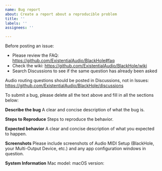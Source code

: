 ```yaml
---
name: Bug report
about: Create a report about a reproducible problem
title: ''
labels: ''
assignees: ''

---
```


Before posting an issue:
- Please review the FAQ: https://github.com/ExistentialAudio/BlackHole#faq
- Check the wiki: https://github.com/ExistentialAudio/BlackHole/wiki
- Search Discussions to see if the same question has already been asked

Audio routing questions should be posted in Discussions, not in Issues:
https://github.com/ExistentialAudio/BlackHole/discussions

To submit a bug, please delete all the text above and fill in all the sections below:

**Describe the bug**
A clear and concise description of what the bug is.

**Steps to Reproduce**
Steps to reproduce the behavior.

**Expected behavior**
A clear and concise description of what you expected to happen.

**Screenshots**
Please include screenshots of Audio MIDI Setup (BlackHole, your Multi-Output Device, etc.) and any app configuration windows in question.

**System Information**
Mac model: 
macOS version:
